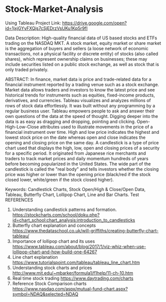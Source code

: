 # Stock-Market-Analysis
Using Tableau
Project Link: https://drive.google.com/open?id=1jxjGYyFXQjs7cSjEDrzVsUKu1Kp5r9fI

Data Description:
High-quality financial data of US based stocks and ETFs trading on the NASDAQ MKT.  A stock market, equity market or share market is the aggregation of buyers and sellers (a loose network of economic transactions, not a physical facility or discrete entity) of stocks (also called shares), which represent ownership claims on businesses;   these may include securities listed on a public stock exchange, as well as stock that is only traded privately.

ABSTRACT: 
In finance, market data is price and trade-related data for a financial instrument reported by a trading venue such as a stock exchange. Market data allows traders and investors to know the latest price and see historical trends for instruments such as equities, fixed-income products, derivatives, and currencies.
Tableau visualizes and analyzes millions of rows of stock data effortlessly. It was built without any programming by a regular business user. Tableau empowers people to ask and answer their own questions of the data at the speed of thought. Digging deeper into the data is as easy as dragging and dropping, pointing and clicking. 
Open-High-Low-Close attributes used to illustrate movements in the price of a financial instrument over time. High and low price indicates the highest and lowest stock price on the date whereas open and close indicates the opening and closing price on the same day.
A candlestick is a type of price chart used that displays the high, low, open and closing prices of a security for a specific period. It originated from Japanese rice merchants and traders to track market prices and daily momentum hundreds of years before becoming popularized in the United States. The wide part of the candlestick is called the "real body" and tells investors whether the closing price was higher or lower than the opening price (black/red if the stock closed lower, white/green if the stock closed higher).

Keywords: Candlestick Charts, Stock Open/High & Close/Open Data, Tableau, Butterfly Chart, Lollipop Chart, Line and Bar Charts.
Test
REFERENCES
1.	Understanding candlestick patterns and formation. https://stockcharts.com/school/doku.php?id=chart_school:chart_analysis:introduction_to_candlesticks
2.	Butterfly chart explanation and concepts 
https://www.thedataschool.co.uk/will-griffiths/creating-butterfly-chart-tableau/
3.	Importance of lollipop chart and its uses 
https://www.tableau.com/about/blog/2017/1/viz-whiz-when-use-lollipop-chart-and-how-build-one-64267
4.	Line chart explanation 
https://www.tutorialspoint.com/tableau/tableau_line_chart.htm
5.	Understanding stock charts and prices
http://www.mit.edu/~mbarker/formula1/f1help/11-ch-10.htm
6.	Real time stock trading
https://www.daytrading.com/charts
7.	Reference Stock Comparison charts
https://www.nasdaq.com/aspx/mutual-fund-chart.aspx?symbol=NDAQ&selected=NDAQ
